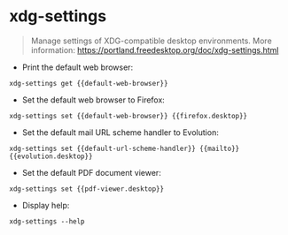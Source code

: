 # xdg-settings

> Manage settings of XDG-compatible desktop environments.
> More information: <https://portland.freedesktop.org/doc/xdg-settings.html>

- Print the default web browser:

`xdg-settings get {{default-web-browser}}`

- Set the default web browser to Firefox:

`xdg-settings set {{default-web-browser}} {{firefox.desktop}}`

- Set the default mail URL scheme handler to Evolution:

`xdg-settings set {{default-url-scheme-handler}} {{mailto}} {{evolution.desktop}}`

- Set the default PDF document viewer:

`xdg-settings set {{pdf-viewer.desktop}}`

- Display help:

`xdg-settings --help`
